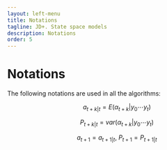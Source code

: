 ```yaml
---
layout: left-menu
title: Notations
tagline: JD+. State space models
description: Notations
order: 5
---
```

# Notations

The following notations are used in all the algorithms: 

$$ a_{t+k|t}=E\left(\alpha_{t+k} | y_0 \cdots y_{t}\right)$$  

$$ P_{t+k|t}=var\left(\alpha_{t+k} | y_0 \cdots y_{t}\right)$$  

$$ a_{t+1}=a_{t+1|t}, \: P_{t+1}=P_{t+1|t} $$  

